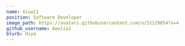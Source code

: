 ```yaml
---
name: Xiuw11
position: Software Developer 
image_path: https://avatars.githubusercontent.com/u/51129854?v=4
github_username: Aeolia1
blurb: Hiya
---
```

